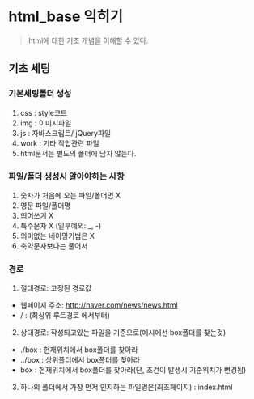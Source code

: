 # html_base 익히기
> html에 대한 기초 개념을 이해할 수 있다.

## 기초 세팅

### 기본세팅폴더 생성
1. css : style코드
2. img : 이미지파일
3. js : 자바스크립트/ jQuery파일
4. work : 기타 작업관련 파일
5. html문서는 별도의 폴더에 담지 않는다.

### 파일/폴더 생성시 알아야하는 사항
1. 숫자가 처음에 오는 파일/폴더명 X
2. 영문 파일/폴더명
3. 띄어쓰기 X
4. 특수문자 X (일부예외: _, -)
5. 의미없는 네이밍기법은 X
6. 축약문자보다는 풀어서

### 경로
1. 절대경로: 고정된 경로값
  - 웹페이지 주소: http://naver.com/news/news.html
  - / : (최상위 루트경로 에서부터)
2. 상대경로: 작성되고있는 파일을 기준으로(예시에선 box폴더를 찾는것)
  - ./box : 현재위치에서 box폴더를 찾아라
  - ../box : 상위폴더에서 box폴더를 찾아라
  - box : 현재위치에서 box폴더를 찾아라(단, 조건이 발생시 기준위치가 변경됨)
3. 하나의 폴더에서 가장 먼저 인지하는 파일명은(최초페이지) : index.html













